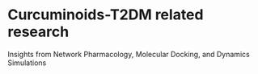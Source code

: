 # Curcuminoids-T2DM related research
Insights from Network Pharmacology, Molecular Docking, and Dynamics Simulations
